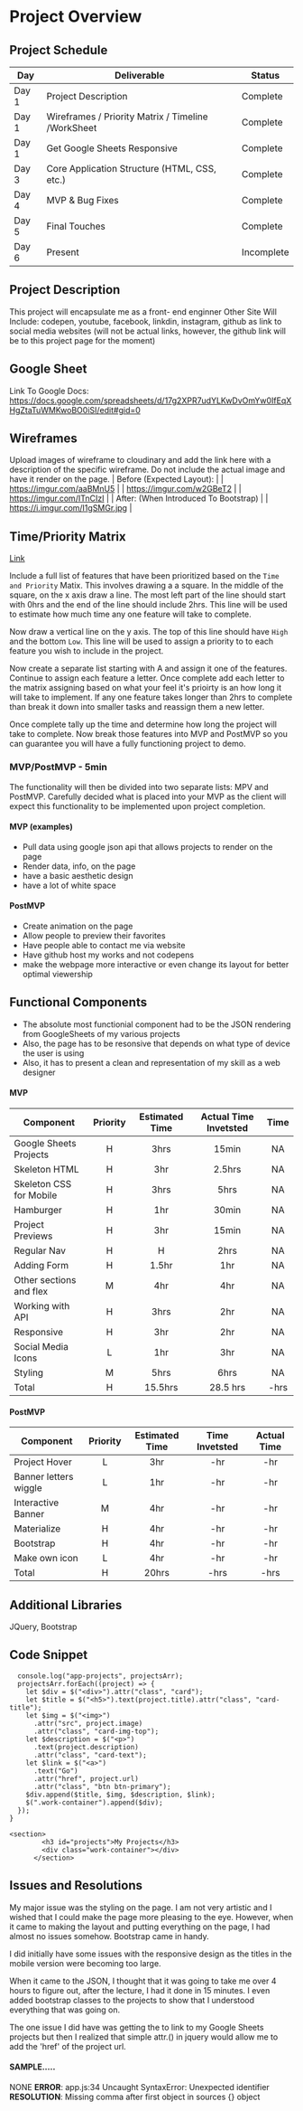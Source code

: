 # Project Overview

## Project Schedule

| Day   | Deliverable                                        | Status     |
| ----- | -------------------------------------------------- | ---------- |
| Day 1 | Project Description                                | Complete   |
| Day 1 | Wireframes / Priority Matrix / Timeline /WorkSheet | Complete   |
| Day 1 | Get Google Sheets Responsive                       | Complete   |
| Day 3 | Core Application Structure (HTML, CSS, etc.)       | Complete   |
| Day 4 | MVP & Bug Fixes                                    | Complete   |
| Day 5 | Final Touches                                      | Complete   |
| Day 6 | Present                                            | Incomplete |

## Project Description

This project will encapsulate me as a front- end enginner
Other Site Will Include: codepen, youtube, facebook, linkdin, instagram, github as link to social media websites (will not be actual links, however, the github link will be to this project page for the moment)

## Google Sheet

Link To Google Docs:
https://docs.google.com/spreadsheets/d/17g2XPR7udYLKwDvOmYw0IfEqXHgZtaTuWMKwoBO0iSI/edit#gid=0

## Wireframes

Upload images of wireframe to cloudinary and add the link here with a description of the specific wireframe. Do not include the actual image and have it render on the page.
| Before (Expected Layout): |
| https://imgur.com/aaBMnU5 |
| https://imgur.com/w2GBeT2 |
| https://imgur.com/ITnCIzI |
| After: (When Introduced To Bootstrap) |
| https://i.imgur.com/I1gSMGr.jpg |

## Time/Priority Matrix

[Link]()

Include a full list of features that have been prioritized based on the `Time and Priority` Matix. This involves drawing a a square. In the middle of the square, on the x axis draw a line. The most left part of the line should start with 0hrs and the end of the line should include 2hrs. This line will be used to estimate how much time any one feature will take to complete.

Now draw a vertical line on the y axis. The top of this line should have `High` and the bottom `Low`. This line will be used to assign a priority to to each feature you wish to include in the project.

Now create a separate list starting with A and assign it one of the features. Continue to assign each feature a letter. Once complete add each letter to the matrix assigning based on what your feel it's prioirty is an how long it will take to implement. If any one feature takes longer than 2hrs to complete than break it down into smaller tasks and reassign them a new letter.

Once complete tally up the time and determine how long the project will take to complete. Now break those features into MVP and PostMVP so you can guarantee you will have a fully functioning project to demo.

### MVP/PostMVP - 5min

The functionality will then be divided into two separate lists: MPV and PostMVP. Carefully decided what is placed into your MVP as the client will expect this functionality to be implemented upon project completion.

#### MVP (examples)

- Pull data using google json api that allows projects to render on the page
- Render data, info, on the page
- have a basic aesthetic design
- have a lot of white space

#### PostMVP

- Create animation on the page
- Allow people to preview their favorites
- Have people able to contact me via website
- Have github host my works and not codepens
- make the webpage more interactive or even change its layout for better optimal viewership

## Functional Components

- The absolute most functionial component had to be the JSON rendering from GoogleSheets of my various projects
- Also, the page has to be resonsive that depends on what type of device the user is using
- Also, it has to present a clean and representation of my skill as a web designer

#### MVP

| Component               | Priority | Estimated Time | Actual Time Invetsted | Time |
| ----------------------- | :------: | :------------: | :-------------------: | :--: |
| Google Sheets Projects  |    H     |      3hrs      |         15min         |  NA  |
| Skeleton HTML           |    H     |      3hr       |        2.5hrs         |  NA  |
| Skeleton CSS for Mobile |    H     |      3hrs      |         5hrs          |  NA  |
| Hamburger               |    H     |      1hr       |         30min         |  NA  |
| Project Previews        |    H     |      3hr       |         15min         |  NA  |
| Regular Nav             |    H     |       H        |         2hrs          |  NA  |
| Adding Form             |    H     |     1.5hr      |          1hr          |  NA  |
| Other sections and flex |    M     |      4hr       |          4hr          |  NA  |
| Working with API        |    H     |      3hrs      |          2hr          |  NA  |
| Responsive              |    H     |      3hr       |          2hr          |  NA  |
| Social Media Icons      |    L     |      1hr       |          3hr          |  NA  |
| Styling                 |    M     |      5hrs      |         6hrs          |  NA  |
| Total                   |    H     |    15.5hrs     |       28.5 hrs        | -hrs |

#### PostMVP

| Component             | Priority | Estimated Time | Time Invetsted | Actual Time |
| --------------------- | :------: | :------------: | :------------: | :---------: |
| Project Hover         |    L     |      3hr       |      -hr       |     -hr     |
| Banner letters wiggle |    L     |      1hr       |      -hr       |     -hr     |
| Interactive Banner    |    M     |      4hr       |      -hr       |     -hr     |
| Materialize           |    H     |      4hr       |      -hr       |     -hr     |
| Bootstrap             |    H     |      4hr       |      -hr       |     -hr     |
| Make own icon         |    L     |      4hr       |      -hr       |     -hr     |
| Total                 |    H     |     20hrs      |      -hrs      |    -hrs     |

## Additional Libraries

JQuery, Bootstrap

## Code Snippet

```function app(projectsArr) {
  console.log("app-projects", projectsArr);
  projectsArr.forEach((project) => {
    let $div = $("<div>").attr("class", "card");
    let $title = $("<h5>").text(project.title).attr("class", "card-title");
    let $img = $("<img>")
      .attr("src", project.image)
      .attr("class", "card-img-top");
    let $description = $("<p>")
      .text(project.description)
      .attr("class", "card-text");
    let $link = $("<a>")
      .text("Go")
      .attr("href", project.url)
      .attr("class", "btn btn-primary");
    $div.append($title, $img, $description, $link);
    $(".work-container").append($div);
  });
}

<section>
        <h3 id="projects">My Projects</h3>
        <div class="work-container"></div>
      </section>
```

## Issues and Resolutions

My major issue was the styling on the page. I am not very artistic and I wished that I could make the page more pleasing to the eye. However, when it came to making the layout and putting everything on the page, I had almost no issues somehow. Bootstrap came in handy.

I did initially have some issues with the responsive design as the titles in the mobile version were becoming too large.

When it came to the JSON, I thought that it was going to take me over 4 hours to figure out, after the lecture, I had it done in 15 minutes. I even added bootstrap classes to the projects to show that I understood everything that was going on.

The one issue I did have was getting the <a> to link to my Google Sheets projects but then I realized that simple attr.() in jquery would allow me to add the 'href' of the project url.

#### SAMPLE.....

NONE
**ERROR**: app.js:34 Uncaught SyntaxError: Unexpected identifier
**RESOLUTION**: Missing comma after first object in sources {} object

```

```
